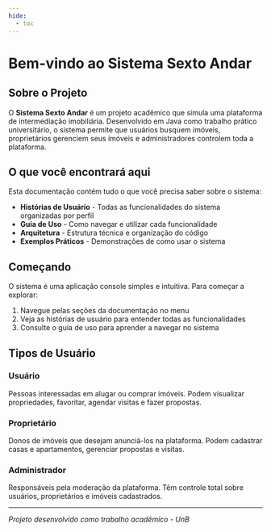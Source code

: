 ```yaml
---
hide:
  - toc
---
```


# Bem-vindo ao Sistema Sexto Andar

## Sobre o Projeto

O **Sistema Sexto Andar** é um projeto acadêmico que simula uma plataforma de intermediação imobiliária. Desenvolvido em Java como trabalho prático universitário, o sistema permite que usuários busquem imóveis, proprietários gerenciem seus imóveis e administradores controlem toda a plataforma.

## O que você encontrará aqui

Esta documentação contém tudo o que você precisa saber sobre o sistema:

- **Histórias de Usuário** - Todas as funcionalidades do sistema organizadas por perfil
- **Guia de Uso** - Como navegar e utilizar cada funcionalidade  
- **Arquitetura** - Estrutura técnica e organização do código
- **Exemplos Práticos** - Demonstrações de como usar o sistema

## Começando

O sistema é uma aplicação console simples e intuitiva. Para começar a explorar:

1. Navegue pelas seções da documentação no menu
2. Veja as histórias de usuário para entender todas as funcionalidades
3. Consulte o guia de uso para aprender a navegar no sistema

## Tipos de Usuário

### Usuário
Pessoas interessadas em alugar ou comprar imóveis. Podem visualizar propriedades, favoritar, agendar visitas e fazer propostas.

### Proprietário  
Donos de imóveis que desejam anunciá-los na plataforma. Podem cadastrar casas e apartamentos, gerenciar propostas e visitas.

### Administrador
Responsáveis pela moderação da plataforma. Têm controle total sobre usuários, proprietários e imóveis cadastrados.


---

*Projeto desenvolvido como trabalho acadêmico - UnB*
